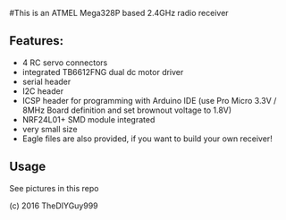 #This is an ATMEL Mega328P based 2.4GHz radio receiver
## Features:
- 4 RC servo connectors
- integrated TB6612FNG dual dc motor driver
- serial header
- I2C header
- ICSP header for programming with Arduino IDE (use Pro Micro 3.3V / 8MHz Board definition and set brownout voltage to 1.8V)
- NRF24L01+ SMD module integrated
- very small size
- Eagle files are also provided, if you want to build your own receiver!

## Usage

See pictures in this repo

(c) 2016 TheDIYGuy999
